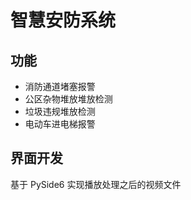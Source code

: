 # 智慧安防系统

## 功能

 - 消防通道堵塞报警
 - 公区杂物堆放堆放检测
 - 垃圾违规堆放检测
 - 电动车进电梯报警

 ## 界面开发

 基于 PySide6 实现播放处理之后的视频文件
